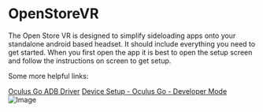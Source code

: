 # OpenStoreVR

The Open Store VR is designed to simplify sideloading apps onto your standalone android based headset. It should include everything you need to get started. When you first open the app it is best to open the setup screen and follow the instructions on screen to get setup. 


Some more helpful links:

[Oculus Go ADB Driver](https://developer.oculus.com/downloads/package/oculus-go-adb-drivers/)
[Device Setup - Oculus Go - Developer Mode](https://developer.oculus.com/documentation/mobilesdk/latest/concepts/mobile-device-setup-go/)
![Image](https://i.imgur.com/3o85osO.png)
